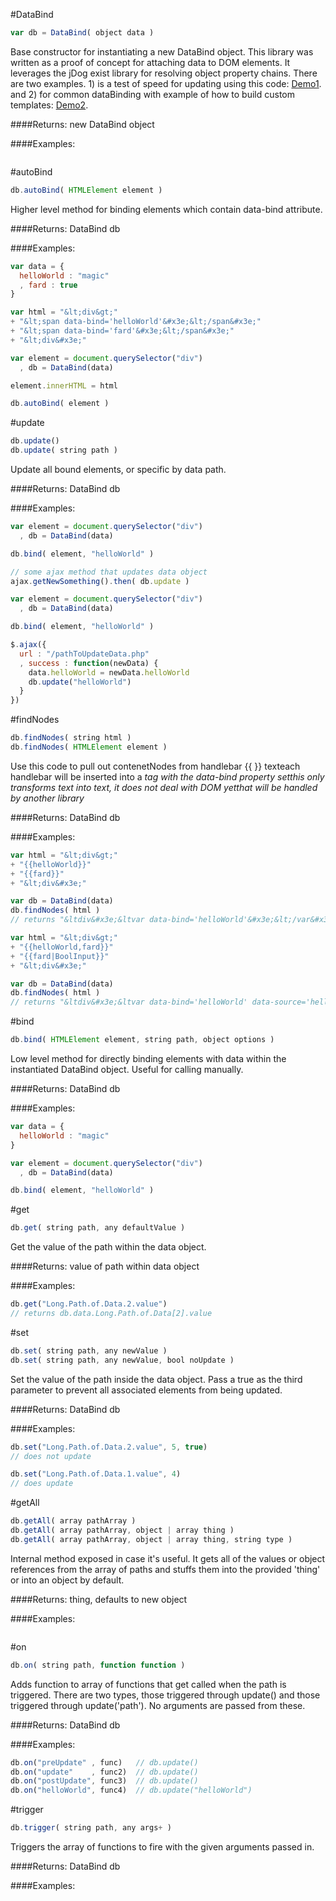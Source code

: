 
#DataBind



```javascript
var db = DataBind( object data )
```
Base constructor for instantiating a new DataBind object. This library was written as a proof of concept for attaching data to DOM elements. It leverages the jDog exist library for resolving object property chains.
There are two examples. 1) is a test of speed for updating using this code: <a href='http://jdog.github.io/dataBind/demo/index.html'>Demo1</a>. and 2) for common dataBinding with example of how to build custom templates: <a href='http://jdog.github.io/dataBind/demo/index2.html'>Demo2</a>.


####Returns:
new DataBind object

####Examples:

```javascript
```

#autoBind



```javascript
db.autoBind( HTMLElement element )
```
Higher level method for binding elements which contain data-bind attribute.


####Returns:
DataBind db

####Examples:

```javascript
var data = {
  helloWorld : "magic"
  , fard : true
}

var html = "&lt;div&gt;"
+ "&lt;span data-bind='helloWorld'&#x3e;&lt;/span&#x3e;"
+ "&lt;span data-bind='fard'&#x3e;&lt;/span&#x3e;"
+ "&lt;div&#x3e;"

var element = document.querySelector("div")
  , db = DataBind(data)

element.innerHTML = html

db.autoBind( element )


```

#update



```javascript
db.update()
db.update( string path )
```
Update all bound elements, or specific by data path.


####Returns:
DataBind db

####Examples:

```javascript
var element = document.querySelector("div")
  , db = DataBind(data)

db.bind( element, "helloWorld" )

// some ajax method that updates data object
ajax.getNewSomething().then( db.update )

var element = document.querySelector("div")
  , db = DataBind(data)

db.bind( element, "helloWorld" )

$.ajax({
  url : "/pathToUpdateData.php"
  , success : function(newData) {
    data.helloWorld = newData.helloWorld
    db.update("helloWorld")
  }
})

```

#findNodes



```javascript
db.findNodes( string html )
db.findNodes( HTMLElement element )
```
Use this code to pull out contenetNodes from handlebar {{ }} texteach handlebar will be inserted into a <var> tag with the data-bind property setthis only transforms text into text, it does not deal with DOM yetthat will be handled by another library


####Returns:
DataBind db

####Examples:

```javascript
var html = "&lt;div&gt;"
+ "{{helloWorld}}"
+ "{{fard}}"
+ "&lt;div&#x3e;"

var db = DataBind(data)
db.findNodes( html )
// returns "&ltdiv&#x3e;&ltvar data-bind='helloWorld'&#x3e;&lt;/var&#x3e;&ltvar data-bind='fard'&#x3e;&lt;/var&#x3e;&lt;/div&#x3e;"

var html = "&lt;div&gt;"
+ "{{helloWorld,fard}}"
+ "{{fard|BoolInput}}"
+ "&lt;div&#x3e;"

var db = DataBind(data)
db.findNodes( html )
// returns "&ltdiv&#x3e;&ltvar data-bind='helloWorld' data-source='helloWorld,fard'&#x3e;&lt;/var&#x3e;&ltvar data-bind='fard' data-template='BoolInput'&#x3e;&lt;/var&#x3e;&lt;/div&#x3e;"

```

#bind



```javascript
db.bind( HTMLElement element, string path, object options )
```
Low level method for directly binding elements with data within the instantiated DataBind object. Useful for calling manually.


####Returns:
DataBind db

####Examples:

```javascript
var data = {
  helloWorld : "magic"
}

var element = document.querySelector("div")
  , db = DataBind(data)

db.bind( element, "helloWorld" )


```

#get



```javascript
db.get( string path, any defaultValue )
```
Get the value of the path within the data object.


####Returns:
value of path within data object

####Examples:

```javascript
db.get("Long.Path.of.Data.2.value")
// returns db.data.Long.Path.of.Data[2].value

```

#set



```javascript
db.set( string path, any newValue )
db.set( string path, any newValue, bool noUpdate )
```
Set the value of the path inside the data object. Pass a true as the third parameter to prevent all associated elements from being updated.


####Returns:
DataBind db

####Examples:

```javascript
db.set("Long.Path.of.Data.2.value", 5, true)
// does not update

db.set("Long.Path.of.Data.1.value", 4)
// does update

```

#getAll



```javascript
db.getAll( array pathArray )
db.getAll( array pathArray, object | array thing )
db.getAll( array pathArray, object | array thing, string type )
```
Internal method exposed in case it's useful. It gets all of the values or object references from the array of paths and stuffs them into the provided 'thing' or into an object by default.


####Returns:
thing, defaults to new object

####Examples:

```javascript
```

#on



```javascript
db.on( string path, function function )
```
Adds function to array of functions that get called when the path is triggered. There are two types, those triggered through update() and those triggered through update('path'). No arguments are passed from these.


####Returns:
DataBind db

####Examples:

```javascript
db.on("preUpdate" , func)   // db.update()
db.on("update"    , func2)  // db.update()
db.on("postUpdate", func3)  // db.update()
db.on("helloWorld", func4)  // db.update("helloWorld")

```

#trigger



```javascript
db.trigger( string path, any args+ )
```
Triggers the array of functions to fire with the given arguments passed in.


####Returns:
DataBind db

####Examples:

```javascript
```
